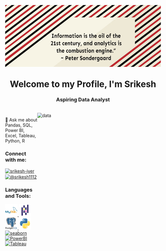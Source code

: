 <img src = "https://github.com/srikesh11/coursera/blob/main/frame_32_delay-0.17s.jpg" align = "center"  height = 200 width = 1500/>

<h1 align = center> Welcome to my Profile, I'm Srikesh </h1><h3 align = center> Aspiring Data Analyst</h3><br>
<img align = "right" alt = "data" src="https://media1.giphy.com/media/grlkPWm6vpdRqZqMQV/giphy.gif?cid=ecf05e47awlyo6czgpropgyrfark9ho5g0ao6ibp816qgyr3&rid=giphy.gif&ct=g" width="400" height="400"/>

💬 Ask me about Pandas, SQL, Power BI, Excel, Tableau, Python, R

<h3 align="left">Connect with me:</h3>
<p align="left">
<a href="https://linkedin.com/in/srikesh-iyer-05765b55" target="blank"><img align="center" src="https://raw.githubusercontent.com/rahuldkjain/github-profile-readme-generator/master/src/images/icons/Social/linked-in-alt.svg" alt="srikesh-iyer" height="30" width="40" /></a>
<a href="https://medium.com/@srikesh1112" target="blank"><img align="center" src="https://raw.githubusercontent.com/rahuldkjain/github-profile-readme-generator/master/src/images/icons/Social/medium.svg" alt="@srikesh1112" height="30" width="40" /></a>
</p>

<h3 align="left">Languages and Tools:</h3>
<p align="left"> <a href="https://www.mysql.com/" target="_blank" rel="noopener noreferrer nofollow"> <img src="https://raw.githubusercontent.com/devicons/devicon/master/icons/mysql/mysql-original-wordmark.svg" alt="mysql" width="40" height="40"/> </a> <a href="https://pandas.pydata.org/" target="_blank" rel="noopener noreferrer nofollow"> <img src="https://raw.githubusercontent.com/devicons/devicon/2ae2a900d2f041da66e950e4d48052658d850630/icons/pandas/pandas-original.svg" alt="pandas" width="40" height="40"/> </a> <a href="https://www.postgresql.org" target="_blank" rel="noopener noreferrer nofollow"> <img src="https://raw.githubusercontent.com/devicons/devicon/master/icons/postgresql/postgresql-original-wordmark.svg" alt="postgresql" width="40" height="40"/> </a> <a href="https://www.python.org" target="_blank" rel="noopener noreferrer nofollow"> <img src="https://raw.githubusercontent.com/devicons/devicon/master/icons/python/python-original.svg" alt="python" width="40" height="40"/> </a> <a href="https://seaborn.pydata.org/" target="_blank" rel="noopener noreferrer nofollow"> <img src="https://seaborn.pydata.org/_images/logo-mark-lightbg.svg" alt="seaborn" width="40" height="40"/> </a> <a href="https://powerbi.microsoft.com/en-au/" target="_blank" rel ="noopener noreferrer nofollow"> <img src= "https://github.com/microsoft/PowerBI-Icons/blob/main/PNG/Desktop.png" alt = "PowerBI" width="40" height="40"/></a><a href=["https://www.tableau.com/" target="_blank" rel="noopener noreferrer nofollow"> <img src="https://user-images.githubusercontent.com/18670428/67620073-ca558e00-f7fa-11e9-9ea2-ed3a80c59210.png" alt="Tableau" width="40" height="40"/> </a></p>

<br>
<!--
**srikesh11/srikesh11** is a ✨ _special_ ✨ repository because its `README.md` (this file) appears on your GitHub profile.

Here are some ideas to get you started:

- 🔭 I’m currently working on ...
- 🌱 I’m currently learning ...
- 👯 I’m looking to collaborate on ...
- 🤔 I’m looking for help with ...
- 💬 Ask me about ...
- 📫 How to reach me: ...
- 😄 Pronouns: ...
- ⚡ Fun fact: ...
-->
